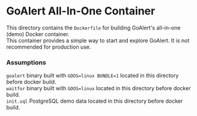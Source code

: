# GoAlert All-In-One Container

This directory contains the `Dockerfile` for building GoAlert's all-in-one (demo) Docker container.  
This container provides a simple way to start and explore GoAlert. It is not recommended for production use.

### Assumptions

`goalert` binary built with `GOOS=linux BUNDLE=1` located in this directory before docker build.  
`waitfor` binary built with `GOOS=linux` located in this directory before docker build.  
`init.sql` PostgreSQL demo data located in this directory before docker build.
